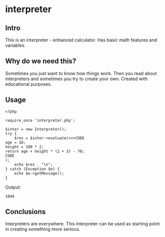 # interpreter

## Intro
This is an interpreter - enhanced calculator. Has basic math features and variables.

## Why do we need this?
Sometimes you just want to know how things work. Then you read about interpreters and sometimes you try to create your own. Created with educational purposes.

## Usage

```
<?php

require_once 'interpreter.php';

$inter = new Interpreter();
try {
    $res = $inter->evaluate(<<<CODE
age = 18;
height = 190 * 2;
return age + height * (2 + 3) - 70;
CODE
);
    echo $res . "\n";
} catch (Exception $e) {
    echo $e->getMessage();
}
```

Output:
```
1848
```

## Conclusions
Interpreters are everywhere. This interpreter can be used as starting point in creating something more serious.
